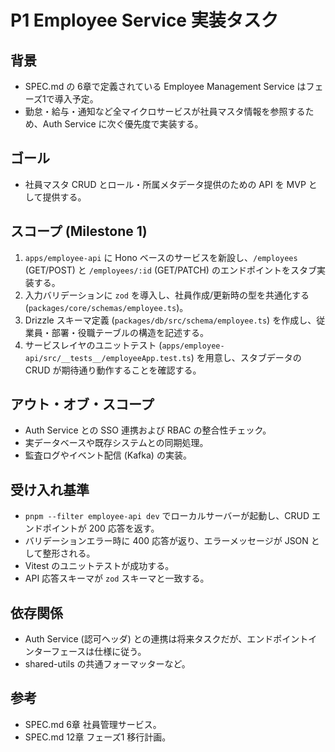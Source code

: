 # P1 Employee Service 実装タスク

## 背景

- SPEC.md の 6章で定義されている Employee Management Service はフェーズ1で導入予定。
- 勤怠・給与・通知など全マイクロサービスが社員マスタ情報を参照するため、Auth Service に次ぐ優先度で実装する。

## ゴール

- 社員マスタ CRUD とロール・所属メタデータ提供のための API を MVP として提供する。

## スコープ (Milestone 1)

1. `apps/employee-api` に Hono ベースのサービスを新設し、`/employees` (GET/POST) と `/employees/:id` (GET/PATCH) のエンドポイントをスタブ実装する。
2. 入力バリデーションに `zod` を導入し、社員作成/更新時の型を共通化する (`packages/core/schemas/employee.ts`)。
3. Drizzle スキーマ定義 (`packages/db/src/schema/employee.ts`) を作成し、従業員・部署・役職テーブルの構造を記述する。
4. サービスレイヤのユニットテスト (`apps/employee-api/src/__tests__/employeeApp.test.ts`) を用意し、スタブデータの CRUD が期待通り動作することを確認する。

## アウト・オブ・スコープ

- Auth Service との SSO 連携および RBAC の整合性チェック。
- 実データベースや既存システムとの同期処理。
- 監査ログやイベント配信 (Kafka) の実装。

## 受け入れ基準

- `pnpm --filter employee-api dev` でローカルサーバーが起動し、CRUD エンドポイントが 200 応答を返す。
- バリデーションエラー時に 400 応答が返り、エラーメッセージが JSON として整形される。
- Vitest のユニットテストが成功する。
- API 応答スキーマが `zod` スキーマと一致する。

## 依存関係

- Auth Service (認可ヘッダ) との連携は将来タスクだが、エンドポイントインターフェースは仕様に従う。
- shared-utils の共通フォーマッターなど。

## 参考

- SPEC.md 6章 社員管理サービス。
- SPEC.md 12章 フェーズ1 移行計画。
